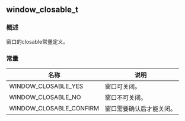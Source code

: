 ## window\_closable\_t
### 概述
窗口的closable常量定义。
### 常量
<p id="window_closable_t_consts">

| 名称 | 说明 | 
| -------- | ------- | 
| WINDOW\_CLOSABLE\_YES | 窗口可关闭。 |
| WINDOW\_CLOSABLE\_NO | 窗口不可关闭。 |
| WINDOW\_CLOSABLE\_CONFIRM | 窗口需要确认后才能关闭。 |
